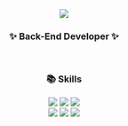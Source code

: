 <div align=center>
	<img src="https://capsule-render.vercel.app/api?type=waving&color=auto&height=200&section=header&text=Yegyeong%20Github!&fontSize=90" />	
</div>

<div align=center>
	<h3>✨ Back-End Developer ✨</h3>
</div>
<br>
<div align=center>
  <h3>📚 Skills</h3>
</div>

<div align=center>
  <img src="https://img.shields.io/badge/Python-3776AB?style=flat&logo=Python&logoColor=white" />
  <img src="https://img.shields.io/badge/Django-092E20?style=flat&logo=Django&logoColor=white" />
  <img src="https://img.shields.io/badge/HTML5-E34F26?style=flat&logo=HTML5&logoColor=white" />
  <br>
	<img src="https://img.shields.io/badge/CSS3-1572B6?style=flat&logo=CSS3&logoColor=white" />
	<img src="https://img.shields.io/badge/Java-007396?style=flat&logo=Conda-Forge&logoColor=white" />
	<img src="https://img.shields.io/badge/MySQL-4479A1?style=flat&logo=MySQL&logoColor=white" />
</div>
